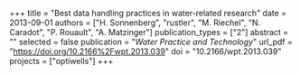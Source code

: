 +++
title = "Best data handling practices in water-related research"
date = 2013-09-01
authors = ["H. Sonnenberg", "rustler", "M. Riechel", "N. Caradot", "P. Rouault", "A. Matzinger"]
publication_types = ["2"]
abstract = ""
selected = false
publication = "*Water Practice and Technology*"
url_pdf = "https://doi.org/10.2166%2Fwpt.2013.039"
doi = "10.2166/wpt.2013.039"
projects = ["optiwells"]
+++

